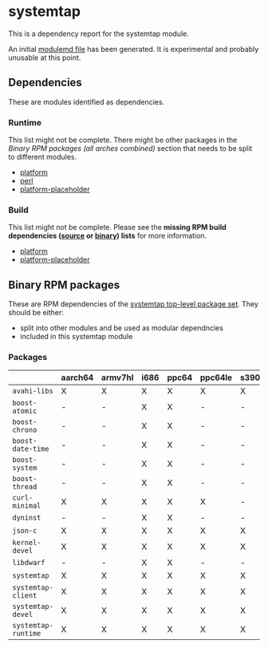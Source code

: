 # systemtap
This is a dependency report for the systemtap module.

An initial [modulemd file](systemtap.yaml) has been generated. It is experimental and probably unusable at this point.
## Dependencies
These are modules identified as dependencies.
### Runtime
This list might not be complete. There might be other packages in the *Binary RPM packages (all arches combined)* section that needs to be split to different modules.
* [platform](../platform)
* [perl](../perl)
* [platform-placeholder](../platform-placeholder)
### Build
This list might not be complete.
Please see the **missing RPM build dependencies ([source](all/buildtime-source-packages-short.txt) or [binary](all/buildtime-binary-packages-short.txt)) lists** for more information.
* [platform](../platform)
* [platform-placeholder](../platform-placeholder)
## Binary RPM packages
These are RPM dependencies of the [systemtap top-level package set](systemtap.csv). They should be either:
* split into other modules and be used as modular dependncies
* included in this systemtap module
### Packages
| |aarch64 |armv7hl |i686 |ppc64 |ppc64le |s390x |x86_64 |
|---|---|---|---|---|---|---|---|
| `avahi-libs` | X | X | X | X | X | X | X |
| `boost-atomic` | - | - | X | X | - | - | X |
| `boost-chrono` | - | - | X | X | - | - | X |
| `boost-date-time` | - | - | X | X | - | - | X |
| `boost-system` | - | - | X | X | - | - | - |
| `boost-thread` | - | - | X | X | - | - | - |
| `curl-minimal` | X | X | X | X | X | - | X |
| `dyninst` | - | - | X | X | - | - | X |
| `json-c` | X | X | X | X | X | X | X |
| `kernel-devel` | X | X | X | X | X | X | X |
| `libdwarf` | - | - | X | X | - | - | X |
| `systemtap` | X | X | X | X | X | X | X |
| `systemtap-client` | X | X | X | X | X | X | X |
| `systemtap-devel` | X | X | X | X | X | X | X |
| `systemtap-runtime` | X | X | X | X | X | X | X |
